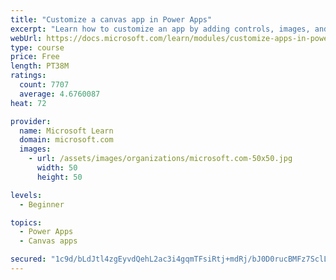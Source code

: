 ```yaml
---
title: "Customize a canvas app in Power Apps"
excerpt: "Learn how to customize an app by adding controls, images, and logic."
webUrl: https://docs.microsoft.com/learn/modules/customize-apps-in-powerapps/
type: course
price: Free
length: PT38M
ratings:
  count: 7707
  average: 4.6760087
heat: 72

provider:
  name: Microsoft Learn
  domain: microsoft.com
  images:
    - url: /assets/images/organizations/microsoft.com-50x50.jpg
      width: 50
      height: 50

levels:
  - Beginner

topics:
  - Power Apps
  - Canvas apps

secured: "1c9d/bLdJtl4zgEyvdQehL2ac3i4gqmTFsiRtj+mdRj/bJ0D0rucBMFz7SclLcDYV6LSzF5xTGqc+AXiAeN8uidEmVLotJep8frNwyUMwJAX+YlSjdwXqOqd6wXKfjJLNPV1UtGk1TvzhPn/T8BxBARU8EvlL5rciHqAeum0jGaTdColznBZ3hI5LOmPjdbau9odNvO8O/Sh3LNRBajBV3YOUXo9Sh56Ao8ZKbVA2ax43rb24FWl3AGbrFACL3WEWYxmYBTGh7QEbwbAclJDLKJAqWZQfDWr7qNZR2sjl/KhrVdH4jwfSqEAOAlQKKkDn6DfHVnnauV/taOsNciFyvNUDk5eyKd33kTORBScRQjjXSJIRv3kMP8dTVT7MjSC5BGeQZnhPK+evewMw0O1EsYlWbisw6uHE3DCahs7vVY=;wQntUeeOUxWknvk0baDD3Q=="
---
```


